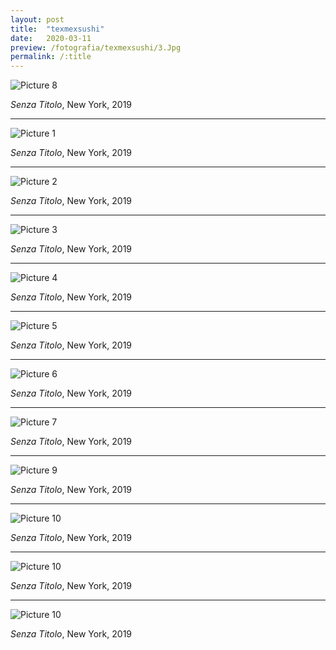 ```yaml
---
layout: post
title:  "texmexsushi"
date:   2020-03-11
preview: /fotografia/texmexsushi/3.Jpg
permalink: /:title
---
```


![Picture 8](8.Jpg)

_Senza Titolo_, New York, 2019

---

![Picture 1](1.jpg)

_Senza Titolo_, New York, 2019

---

![Picture 2](2.jpg)

_Senza Titolo_, New York, 2019

---

![Picture 3](3.jpg)

_Senza Titolo_, New York, 2019

---

![Picture 4](4.jpg)

_Senza Titolo_, New York, 2019

---

![Picture 5](5.jpg)

_Senza Titolo_, New York, 2019

---

![Picture 6](6.jpg)

_Senza Titolo_, New York, 2019

---

![Picture 7](7.jpg)

_Senza Titolo_, New York, 2019

---

![Picture 9](9.jpg)

_Senza Titolo_, New York, 2019

---

![Picture 10](10.jpg)

_Senza Titolo_, New York, 2019

---

![Picture 10](11.jpg)

_Senza Titolo_, New York, 2019

---

![Picture 10](12.jpg)

_Senza Titolo_, New York, 2019




